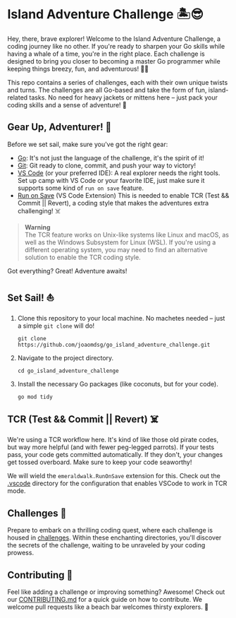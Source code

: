 # Island Adventure Challenge 🏝😎

Hey, there, brave explorer! Welcome to the Island Adventure Challenge, a coding journey like no other. If you're ready to sharpen your Go skills while having a whale of a time, you're in the right place. Each challenge is designed to bring you closer to becoming a master Go programmer while keeping things breezy, fun, and adventurous! 🦜💬

This repo contains a series of challenges, each with their own unique twists and turns. The challenges are all Go-based and take the form of fun, island-related tasks. No need for heavy jackets or mittens here – just pack your coding skills and a sense of adventure! 🌴

## Gear Up, Adventurer! 🎒

Before we set sail, make sure you've got the right gear:

- [Go](https://golang.org/dl/): It's not just the language of the challenge, it's the spirit of it! 
- [Git](https://git-scm.com/downloads): Git ready to clone, commit, and push your way to victory!
- [VS Code](https://code.visualstudio.com/download) (or your preferred IDE): A real explorer needs the right tools. Set up camp with VS Code or your favorite IDE, just make sure it supports some kind of `run on save` feature.
- [Run on Save](https://marketplace.visualstudio.com/items?itemName=emeraldwalk.RunOnSave) (VS Code Extension) This is needed to enable TCR (Test && Commit || Revert), a coding style that makes the adventures extra challenging! ☠️

> **Warning** <br>
> The TCR feature works on Unix-like systems like Linux and macOS, as well as the Windows Subsystem for Linux (WSL). 
> If you're using a different operating system, you may need to find an alternative solution to enable the TCR coding style.

Got everything? Great! Adventure awaits!

## Set Sail! ⛵️

1. Clone this repository to your local machine. No machetes needed – just a simple `git clone` will do!

   ```
   git clone https://github.com/joaomdsg/go_island_adventure_challenge.git
   ```

2. Navigate to the project directory.

   ```
   cd go_island_adventure_challenge
   ```

3. Install the necessary Go packages (like coconuts, but for your code).

   ```
   go mod tidy
   ```

## TCR (Test && Commit || Revert) ☠️

We're using a TCR workflow here. It's kind of like those old pirate codes, but way more helpful (and with fewer peg-legged parrots). If your tests pass, your code gets committed automatically. If they don't, your changes get tossed overboard. Make sure to keep your code seaworthy!

We will wield the `emeraldwalk.RunOnSave` extension for this. Check out the [.vscode](.vscode) directory for the configuration that enables VSCode to work in TCR mode.

## Challenges 🌊

Prepare to embark on a thrilling coding quest, where each challenge is housed in [challenges](./challenges). Within these enchanting directories, you'll discover the secrets of the challenge, waiting to be unraveled by your coding prowess.

## Contributing 🍹

Feel like adding a challenge or improving something? Awesome! Check out our [CONTRIBUTING.md](CONTRIBUTING.md) for a quick guide on how to contribute. We welcome pull requests like a beach bar welcomes thirsty explorers. 🍍